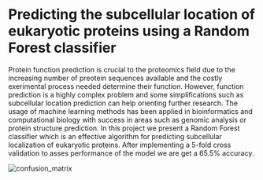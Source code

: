 # Predicting the subcellular location of eukaryotic proteins using a Random Forest classifier
Protein function prediction is crucial to the proteomics field due to the increasing number of preotein sequences available and the costly exerimental process needed determine their function. However, function prediction is a highly complex problem and some simplifications such as subcellular location prediction can help orienting further research. The usage of machine learning methods has been applied in bioinformatics and computational biology with success in areas such as genomic analysis or protein structure prediction.
In this project we present a Random Forest classifier which is an effective algorithm for predicting subcellular localization of eukaryotic proteins. After implementing a 5-fold cross validation to asses performance of the model we are get a 65.5\% accuracy.


![confusion_matrix](https://user-images.githubusercontent.com/57264009/77344343-b2e3e800-6d3b-11ea-9d90-41e1661a2e7e.png)

